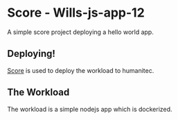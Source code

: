# Score - Wills-js-app-12

A simple score project deploying a hello world app.

## Deploying!

[Score](https://score.dev/) is used to deploy the workload to humanitec.

## The Workload

The workload is a simple nodejs app which is dockerized.
